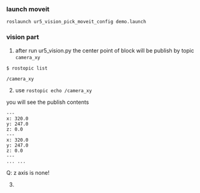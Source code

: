 ### launch moveit 

```
roslaunch ur5_vision_pick_moveit_config demo.launch
```

### vision part
1. after run ur5_vision.py the center point of block will be publish by topic `camera_xy`

```
$ rostopic list

/camera_xy

```

2. use `rostopic echo /camera_xy`

you will see the publish contents

```
---
x: 320.0
y: 247.0
z: 0.0
---
x: 320.0
y: 247.0
z: 0.0
---
... ...

```
Q: z axis is none!

3. 